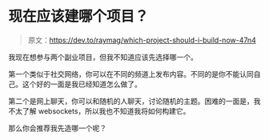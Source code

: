 # 现在应该建哪个项目？

> 原文：<https://dev.to/raymag/which-project-should-i-build-now-47n4>

我现在想参与两个副业项目，但我不知道应该先选择哪一个。

第一个类似于社交网络，你可以在不同的频道上发布内容。不同的是你不能认同自己。这个好的一面是我已经知道怎么做了。

第二个是网上聊天，你可以和随机的人聊天，讨论随机的主题。困难的一面是，我不太了解 websockets，所以我也不知道我将如何构建它。

那么你会推荐我先造哪一个呢？